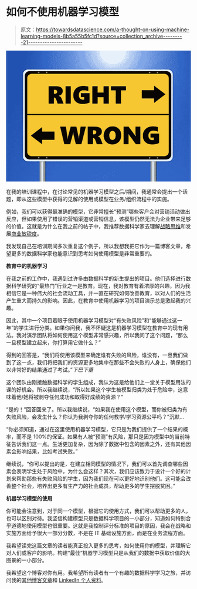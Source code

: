 # 如何不使用机器学习模型

> 原文：<https://towardsdatascience.com/a-thought-on-using-machine-learning-models-8b5a55b5fc1d?source=collection_archive---------21----------------------->

![](img/0a35dae05cd0f2cfbfbbc84d9c673631.png)

在我的培训课程中，在讨论常见的机器学习模型之后/期间，我通常会提出一个话题，即从这些模型中获得的见解的使用或模型在业务/组织流程中的实施。

例如，我们可以获得最准确的模型，它非常擅长“预测”哪些客户会对营销活动做出反应，但如果使用了错误的营销渠道或营销信息，该模型仍然无法为企业带来足够的价值。这就是为什么在我之前的帖子中，我推荐数据科学家去理解[战略思维](/data-scientist-need-strategic-thinking-8039435639dd)和发展[商业敏锐度](/business-knowledge-for-data-science-2aa458b6d988)。

我发现自己在培训期间多次重复这个例子，所以我想我把它作为一篇博客文章，希望更多的数据科学家也能意识到思考如何使用模型是非常重要的。

**教育中的机器学习**

在我之前的工作中，我遇到过许多由数据科学的新生提出的项目。他们选择进行数据科学研究的“最热门”行业之一是教育。现在，我对教育有着浓厚的兴趣，因为我相信它是一种伟大的社会流动工具，并一直在研究如何改善教育，以对人们的生活产生重大而持久的影响。因此，在教育中使用机器学习的项目演示总是激起我的兴趣。

因此，其中一个项目着眼于使用机器学习模型对“有失败风险”和“能够通过这一年”的学生进行分类。如果你问我，我不怀疑这是机器学习模型在教育中的现有用法。我对演示团队将如何使用这个模型非常感兴趣，所以我问了这个问题，“那么一旦模型建立起来，你打算用它做什么？”

得到的回答是，“我们将使用该模型来确定谁有失败的风险，谁没有，一旦我们做到了这一点，我们将把我们的资源更多地集中在那些不会失败的人身上，确保他们以非常好的结果通过了考试。”*下巴下垂*

这个团队由刚接触数据科学的学生组成，我认为这是给他们上一堂关于模型用法的课的好机会。所以我继续说，“所以如果这个学生被模型归类为处于危险中，这意味着他/她将被剥夺任何成功和取得好成绩的资源？”

“是的！”回答回来了。所以我继续说，“如果我在使用这个模型，而你被归类为有失败风险，会发生什么？你认为我剥夺你的任何教学/学习资源公平吗？”沉默…

“你必须知道，通过在这里使用机器学习模型，它只是为我们提供了一个结果的概率，而不是 100%的保证。如果有人被“预测”有风险，那只是因为模型中的当前特征告诉我们这一点。生活更加复杂，因为除了数据中包含的因素之外，还有其他因素会影响结果，比如考试失败。”

继续说，“你可以提出的是，在建立相同模型的情况下，我们可以首先调查哪些因素会表明学生处于风险中，为什么会这样？其次，我们应该致力于设计一个好的计划来帮助那些有失败风险的学生，因为我们现在可以更好地识别他们。这可能会改善整个社会，培养出更多有生产力的社会成员，帮助更多的学生摆脱贫困。”

**机器学习模型的使用**

你可能会注意到，对于同一个模型，根据它的使用方式，我们可以帮助更多的人，也可以区别对待。我坚信构建模型只是数据科学项目的一小部分，知道如何特别合乎道德地使用模型也很重要。这就是我控制评分标准的项目的原因，我会在战略和实施方面给予很大一部分分数，不是在 IT 基础设施方面，而是在业务流程方面。

我希望读完这篇文章的读者能真正投入更多的思考，如何使用你的模型，并理解它对人们或客户的影响。构建“最佳”机器学习模型只是从我们的数据中获取价值的大图景的一小部分。

我希望这个博客对你有用。我希望所有读者有一个有趣的数据科学学习之旅，并访问我的[其他博客文章](https://medium.com/@koolanalytics)和 [LinkedIn 个人资料](https://www.linkedin.com/in/koopingshung/)。